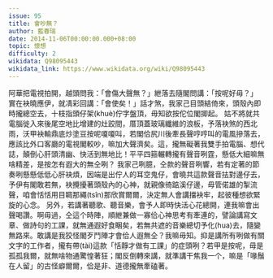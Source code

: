 ```yaml
---
issue: 95
title: 會吵無？
author: 藍春瑞
date: 2014-11-06T00:00:00.000+08:00
topic: 懷想
difficulty: 2
wikidata: Q98095443
wikidata_link: https://www.wikidata.org/wiki/Q98095443
---
```

阿華把電視拍開，越頭問我：「會傷大聲無？」紲落去隨閣問講：「按呢好毋？」
實在袂曉應伊，就凊彩回講：「會使矣！」話才煞，我家己目頭結倚來，頭殼內即時攏總空去，十枝指頭仔架(khuè)佇字盤頂，毋知欲按佗位閣揤起。
姑不將就共電腦徙入來後尾空地比增建的灶跤間，厝頂蓋玻璃纖維的浪板，予落袂煞的西北雨，沃甲袂輸鼎底炒塗豆按呢嗄嗄叫，若閣佮尻川後牽長聲哼哼叫的電風摻落去，應該比外口客廳的電視閣較吵，嘛加大聲濟矣。這，攏無礙著我雙手拍電腦、想代誌，顛倒心肝頭清幽、快活到無地比！平平四箍輾轉攏有聲音咧霆，懸低大細嘛無啥精差，是按怎有遐大的無仝咧？
我家己咧臆，仝款的聲音咧響，若有定著的節奏咧懸懸低低心肝袂煩，因端是出佇人的耳空鬼仔，會曉共這款聲音抾對邊仔去，予伊有閣敢若無，袂攪擾著頭殼內的心神，就親像徛踮溪仔邊，毋管偌雄的掣流聲，咱會恬恬用目睭那繩(tsîn)那欣賞爾爾，決定無人會講擋袂牢，起彼種想欲緊旋的心念。
另外，若講著聽歌、聽音樂，會予人即時快活心花總開，連我嘛會出聲喝讚。啊毋過，仝這个時陣，順紲兼做一寡佮心神思考有牽連的，譬論講寫文章、做詩句的工課，就無通遐好食睏矣，若無共遮的音樂總切予化(hua)去，隨變無路來。敢講是我狡怪閣歹鬥陣才會佮人遐無仝？我嘛毋知。抑是講所有咧做有關文字的工作者，攏有帶(tài)這款「恬靜才做有工課」的症頭咧？若甲是按呢，毋是孤孤我爾，就無啥物通驚惶著狂；閣反倒轉來講，就準講干焦我一个，嘛是「喙鬚在人留」的古怪癖爾爾，佮是非、道德攏無牽磕著。
